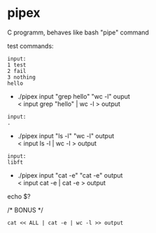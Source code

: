 # pipex
C programm, behaves like bash "pipe" command

test commands:
````
input:
1 test
2 fail
3 nothing
hello
````
- ./pipex input "grep hello" "wc -l" ouput\
  < input grep "hello" | wc -l > output

````
input:
.
````
- ./pipex input "ls -l" "wc -l" output\
  < input ls -l | wc -l > output
  
````
input:
libft
````
- ./pipex input "cat -e" "cat -e" output\
  < input cat -e | cat -e > output

echo $?

/* BONUS */
````
cat << ALL | cat -e | wc -l >> output
````
